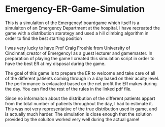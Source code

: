 # Emergency-ER-Game-Simulation
This is a simulaiton of the Emergency! boardgame which itself is a simulaiton of an Emergency Department at the hospital. I have recreated the game with a distribution starategy and used a hill climbing algorithm in order to find the best starting position

I was very lucky to have Prof Craig Froehle from University of Cincinnati,creator of Emergency! as a guest lecturer and gamemaster. In preparation of playing the game I created this simulation script in order to have the best ER at my disposal during the game. 

The goal of this game is to prepare the ER to welcome and take care of all of the different patients coming through in a day based on their acuity level. The performance is evlauated based on the net profit the ER makes during the day. You can find the rest of the rules in the linked pdf file.

Since no informaiton about the distribution of the different patients appart from the total number of patients throughout the day, I had to estimate it. This was not very representative of the true distribution used in game, and is actually much harder. The simulation is close enough that the solution provided by the soluiton worked very well during the actual game!
